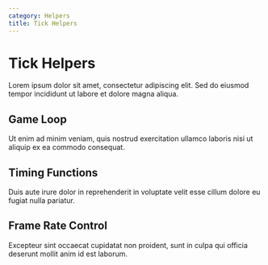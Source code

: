 ```yaml
---
category: Helpers
title: Tick Helpers
---
```


# Tick Helpers

Lorem ipsum dolor sit amet, consectetur adipiscing elit. Sed do eiusmod tempor incididunt ut labore et dolore magna aliqua.

## Game Loop

Ut enim ad minim veniam, quis nostrud exercitation ullamco laboris nisi ut aliquip ex ea commodo consequat.

## Timing Functions

Duis aute irure dolor in reprehenderit in voluptate velit esse cillum dolore eu fugiat nulla pariatur.

## Frame Rate Control

Excepteur sint occaecat cupidatat non proident, sunt in culpa qui officia deserunt mollit anim id est laborum.
